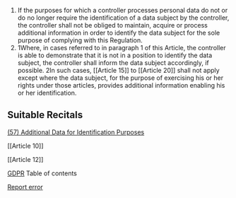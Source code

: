 
1. If the purposes for which a controller processes personal data do not or do no longer require the identification of a data subject by the controller, the controller shall not be obliged to maintain, acquire or process additional information in order to identify the data subject for the sole purpose of complying with this Regulation.
2. 1Where, in cases referred to in paragraph 1 of this Article, the controller is able to demonstrate that it is not in a position to identify the data subject, the controller shall inform the data subject accordingly, if possible. 2In such cases, [[Article 15]] to [[Article 20]] shall not apply except where the data subject, for the purpose of exercising his or her rights under those articles, provides additional information enabling his or her identification.



## Suitable Recitals



[(57) Additional Data for Identification Purposes](https://gdpr-info.eu/recitals/no-57/)




[[Article 10]]


[[Article 12]]



[GDPR](https://gdpr-info.eu)
Table of contents


[Report error](https://gdpr-info.eu/gf/?TB_iframe=true&height=306 "Your message")


